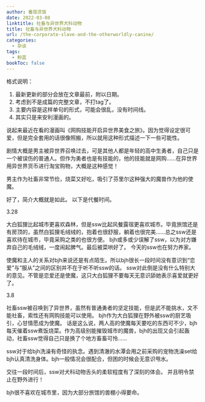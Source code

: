 ```yaml
---
author: 番茄烫饭
date: 2022-03-08
linktitle: 社畜与异世界犬科动物
title: 社畜与异世界犬科动物
url: /the-corporate-slave-and-the-otherworldly-canine/
categories:
  - 杂谈
tags:
  - 粉蓝
bookToc: false
---
```


格式说明：
1. 最新更新的部分会放在文章最前，附以日期。
2. 考虑到不是成篇的完整文章，不打tag了。
3. 主要内容是这样单句的形式，可能会很乱，没有时间线。
4. 其实只是来安利漫画的。


<!--more-->


说起来最近在看的漫画叫《网购技能开启异世界美食之旅》。因为觉得设定很可爱，但是完全套用的话很像照搬，所以就用这种形式描述一下一些可能性。

剧情大概是男主被异世界召唤过去，可是其他人都是年轻的高中生勇者，自己只是一个被误伤的普通人。但作为勇者也是有技能的，他的技能就是网购……在异世界用异世界货币进行淘宝购物，大概是这种感觉！

男主作为社畜非常节俭，烧菜又好吃，吸引了芬里尔这种强大的魔兽作为他的使魔。

好了，简介大概就是如此。
以下是代餐时间。

3.28

大白狐狸比起城市更喜欢森林，但是ssw比起风餐露宿更喜欢城市。毕竟旅馆还是有房顶的，虽然白狐狸毛绒绒的，抱着也很舒服，躺着也很完美……总之ssw还是喜欢待在城市，毕竟采购之类的也很方便。
bjh或多或少误解了ssw，以为对方嫌弃自己的毛绒绒，一度闹起脾气。最后被菜哄好了。
今天的ssw也在努力养家。

使魔和主人的关系对bjh来说还是有点陌生。所以bjh很长一段时间没有意识到“恋爱”与“服从”之间的区别并不在于听不听ssw的话。
ssw对此倒是没有什么特别大的意见。不管是恋爱还是使魔，这只大白狐狸不要每天无意识舔她表示喜爱就更好了。

3.8

社畜ssw被召唤到了异世界，虽然有普通勇者的坚定技能，但是武不能挑水，文不能社畜，索性还有网购技能可以使用。
bjh作为大白狐狸在野外被ssw的厨艺吸引，心甘情愿成为使魔。
话是这么说，两人高的使魔每天要吃的东西可不少，bjh每天催着ssw煮饭烧菜。作为高级别能摧毁城市的魔兽，bjh的出现又会引起轰动，社畜ssw觉得自己只是换了个地方畜畜可怜……

ssw对于给bjh洗澡有奇怪的执念。遇到清澈的水潭会用之前采购的宠物洗澡set给bjh认真清洗身体。bjh一般情况会很配合，但困的时候会无意识甩水。

交往一段时间后，ssw对犬科动物舌头的柔软程度有了深刻的体会。
并且明令禁止在野外进行！

bjh很不喜欢在城市里，因为大部分旅馆的兽棚小得要命。
